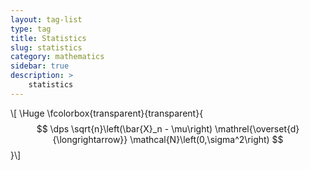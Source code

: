 ```yaml
---
layout: tag-list
type: tag
title: Statistics
slug: statistics
category: mathematics
sidebar: true
description: >
    statistics
---
```


\\[ \Huge \fcolorbox{transparent}{transparent}{ $$ \dps
\sqrt{n}\left(\bar{X}_n - \mu\right) \mathrel{\overset{d}{\longrightarrow}} \mathcal{N}\left(0,\sigma^2\right)
$$ }\\]